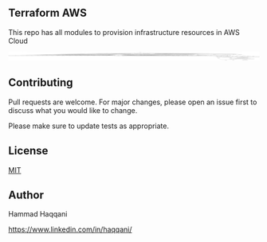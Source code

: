 ## Terraform AWS

This repo has all modules to provision infrastructure resources in AWS Cloud



![EC2 Linux Terrafrom ](https://github.com/ahpegasus/terraform/blob/master/Ec2Instance/LinuxEc2Instance/linuxec2_graph.png)


## Contributing
Pull requests are welcome. For major changes, please open an issue first to discuss what you would like to change.

Please make sure to update tests as appropriate.

## License
[MIT](https://choosealicense.com/licenses/mit/)

## Author 

Hammad Haqqani

https://www.linkedin.com/in/haqqani/

